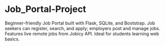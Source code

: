 # Job_Portal-Project
Beginner-friendly Job Portal built with Flask, SQLite, and Bootstrap. Job seekers can register, search, and apply; employers post and manage jobs. Features live remote jobs from Jobicy API. Ideal for students learning web basics.
